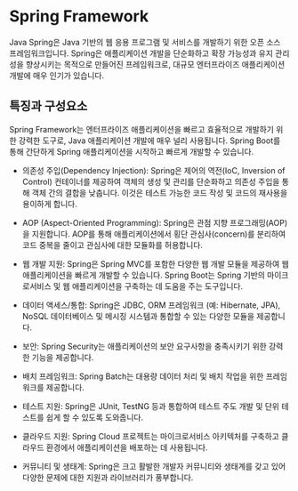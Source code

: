 # Spring Framework

Java Spring은 Java 기반의 웹 응용 프로그램 및 서비스를 개발하기 위한 오픈 소스 프레임워크입니다. Spring은 애플리케이션 개발을 단순화하고 확장 가능성과 유지 관리성을 향상시키는 목적으로 만들어진
프레임워크로, 대규모 엔터프라이즈 애플리케이션 개발에 매우 인기가 있습니다.

## 특징과 구성요소

Spring Framework는 엔터프라이즈 애플리케이션을 빠르고 효율적으로 개발하기 위한 강력한 도구로, Java 애플리케이션 개발에 매우 널리 사용됩니다. Spring Boot를 통해 간단하게 Spring
애플리케이션을 시작하고 빠르게 개발할 수 있습니다.

- 의존성 주입(Dependency Injection): Spring은 제어의 역전(IoC, Inversion of Control) 컨테이너를 제공하여 객체의 생성 및 관리를 단순화하고 의존성 주입을 통해 객체 간의
  결합을 낮춥니다. 이것은 테스트 가능한 코드 작성 및 코드의 재사용을 용이하게 합니다.

- AOP (Aspect-Oriented Programming): Spring은 관점 지향 프로그래밍(AOP)을 지원합니다. AOP를 통해 애플리케이션에서 횡단 관심사(concern)를 분리하여 코드 중복을 줄이고
  관심사에 대한 모듈화를 허용합니다.

- 웹 개발 지원: Spring은 Spring MVC를 포함한 다양한 웹 개발 모듈을 제공하여 웹 애플리케이션을 빠르게 개발할 수 있습니다. Spring Boot는 Spring 기반의 마이크로서비스 및 웹
  애플리케이션을
  구축하는 데 도움을 주는 도구입니다.

- 데이터 액세스/통합: Spring은 JDBC, ORM 프레임워크 (예: Hibernate, JPA), NoSQL 데이터베이스 및 메시징 시스템과 통합할 수 있는 다양한 모듈을 제공합니다.

- 보안: Spring Security는 애플리케이션의 보안 요구사항을 충족시키기 위한 강력한 기능을 제공합니다.

- 배치 프레임워크: Spring Batch는 대용량 데이터 처리 및 배치 작업을 위한 프레임워크를 제공합니다.

- 테스트 지원: Spring은 JUnit, TestNG 등과 통합하여 테스트 주도 개발 및 단위 테스트를 쉽게 할 수 있도록 도와줍니다.

- 클라우드 지원: Spring Cloud 프로젝트는 마이크로서비스 아키텍처를 구축하고 클라우드 환경에서 애플리케이션을 배포하는 데 사용됩니다.

- 커뮤니티 및 생태계: Spring은 크고 활발한 개발자 커뮤니티와 생태계를 갖고 있어 다양한 문제에 대한 지원과 라이브러리가 풍부합니다.
